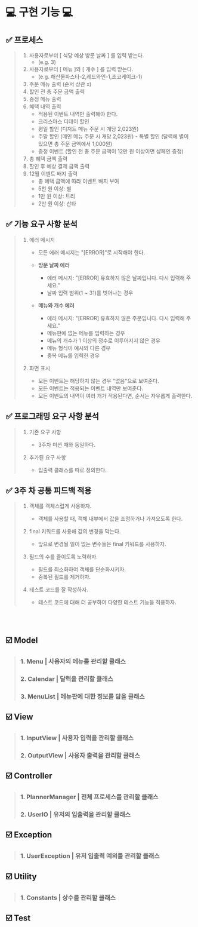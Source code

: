 # 💻 구현 기능 💻


## ✅ 프로세스
> 1. 사용자로부터 [ 식당 예상 방문 날짜 ] 를 입력 받는다.
>    - (e.g. 3)
> 2. 사용자로부터 [ 메뉴 ]와 [ 개수 ] 를 입력 받는다.
>    - (e.g. 해산물파스타-2,레드와인-1,초코케이크-1)
> 3. 주문 메뉴 출력 (순서 상관 x)
> 4. 할인 전 총 주문 금액 출력
> 5. 증정 메뉴 출력 
> 6. 혜택 내역 출력
>    - 적용된 이벤트 내역만 출력해야 한다.
>    - 크리스마스 디데이 할인
>    - 평일 할인 (디저트 메뉴 주문 시 개당 2,023원)
>    - 주말 할인 (메인 메뉴 주문 시 개당 2,023원)
     - 특별 할인 (달력에 별이 있으면 총 주문 금액에서 1,000원)
>    - 증정 이벤트 (할인 전 총 주문 금액이 12만 원 이상이면 샴페인 증정)
> 7. 총 혜택 금액 출력
> 8. 할인 후 예상 결제 금액 출력
> 9. 12월 이벤트 배지 출력
>    - 총 혜택 금액에 따라 이벤트 배지 부여
>    - 5천 원 이상: 별
>    - 1만 원 이상: 트리
>    - 2만 원 이상: 산타

## ✅ 기능 요구 사항 분석
> 1. 에러 메시지 
>    - 모든 에러 메시지는 "[ERROR]"로 시작해야 한다.
>    - **방문 날짜 에러**
>      - 에러 메시지: "[ERROR] 유효하지 않은 날짜입니다. 다시 입력해 주세요."
>      - 날짜 입력 범위(1 ~ 31)를 벗어나는 경우
>
>    - **메뉴와 개수 에러**
>      - 에러 메시지: "[ERROR] 유효하지 않은 주문입니다. 다시 입력해 주세요."
>      - 메뉴판에 없는 메뉴를 입력하는 경우
>      - 메뉴의 개수가 1 이상의 정수로 이루어지지 않은 경우
>      - 메뉴 형식이 예시와 다른 경우
>      - 중복 메뉴를 입력한 경우
>
>
> 2. 화면 표시
>    - 모든 이벤트는 해당하지 않는 경우 "없음"으로 보여준다.
>    - 모든 이벤트는 적용되는 이벤트 내역만 보여준다.
>    - 모든 이벤트의 내역이 여러 개가 적용된다면, 순서는 자유롭게 출력한다.
>
>

## ✅ 프로그래밍 요구 사항 분석
> 1. 기존 요구 사항
>    - 3주차 미션 때와 동일하다.
> 
> 
> 2. 추가된 요구 사항
>    - 입출력 클래스를 따로 정의한다.


## ✅ 3주 차 공통 피드백 적용
> 1. 객체를 객체스럽게 사용하자.
>    - 객체를 사용할 때, 객체 내부에서 값을 조정하거나 가져오도록 한다.
>
>
> 2. final 키워드를 사용해 값의 변경을 막는다.
>    - 앞으로 변경될 일이 없는 변수들은 final 키워드를 사용하자.
>
>
> 3. 필드의 수를 줄이도록 노력하자.
>    - 필드를 최소화하여 객체를 단순화시키자.
>    - 중복된 필드를 제거하자.
>
>
> 4. 테스트 코드를 잘 작성하자.
>    - 테스트 코드에 대해 더 공부하여 다양한 테스트 기능을 적용하자.
>

<br>
<br>

## ☑️ Model
>
> ### 1. Menu | 사용자의 메뉴를 관리할 클래스
> ### 2. Calendar | 달력을 관리할 클래스
> ### 3. MenuList | 메뉴판에 대한 정보를 담을 클래스
> 
## ☑️ View
> ### 1. InputView | 사용자 입력을 관리할 클래스
> ### 2. OutputView | 사용자 출력을 관리할 클래스
> 
## ☑️ Controller
> ### 1. PlannerManager | 전체 프로세스를 관리할 클래스
> ### 2. UserIO | 유저의 입출력을 관리할 클래스
>

## ☑️ Exception
> ### 1. UserException | 유저 입출력 예외를 관리할 클래스
> 
## ☑️ Utility
> ### 1. Constants | 상수를 관리할 클래스
> 
## ☑️ Test

